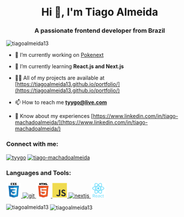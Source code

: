 <h1 align="center">Hi 👋, I'm Tiago Almeida</h1>
<h3 align="center">A passionate frontend developer from Brazil</h3>

<p align="left"> <img src="https://komarev.com/ghpvc/?username=tiagoalmeida13&label=Profile%20views&color=0e75b6&style=flat" alt="tiagoalmeida13" /> </p>


- 🔭 I’m currently working on  [Pokenext](https://github.com/TiagoAlmeida13/NewPortfolio) 

- 🌱 I’m currently learning **React.js and Next.js**

- 👨‍💻 All of my projects are available at [https://tiagoalmeida13.github.io/portfolio/](https://tiagoalmeida13.github.io/portfolio/)

- 📫 How to reach me **tyygo@live.com**

- 📄 Know about my experiences [https://www.linkedin.com/in/tiago-machadoalmeida/](https://www.linkedin.com/in/tiago-machadoalmeida/)

<h3 align="left">Connect with me:</h3>
<p align="left">
<a href="https://twitter.com/tyygo" target="blank"><img align="center" src="https://raw.githubusercontent.com/rahuldkjain/github-profile-readme-generator/master/src/images/icons/Social/twitter.svg" alt="tyygo" height="30" width="40" /></a>
<a href="https://linkedin.com/in/tiago-machadoalmeida" target="blank"><img align="center" src="https://raw.githubusercontent.com/rahuldkjain/github-profile-readme-generator/master/src/images/icons/Social/linked-in-alt.svg" alt="tiago-machadoalmeida" height="30" width="40" /></a>
</p>

<h3 align="left">Languages and Tools:</h3>
<p align="left"> <a href="https://www.w3schools.com/css/" target="_blank" rel="noreferrer"> <img src="https://raw.githubusercontent.com/devicons/devicon/master/icons/css3/css3-original-wordmark.svg" alt="css3" width="40" height="40"/> </a> <a href="https://git-scm.com/" target="_blank" rel="noreferrer"> <img src="https://www.vectorlogo.zone/logos/git-scm/git-scm-icon.svg" alt="git" width="40" height="40"/> </a> <a href="https://www.w3.org/html/" target="_blank" rel="noreferrer"> <img src="https://raw.githubusercontent.com/devicons/devicon/master/icons/html5/html5-original-wordmark.svg" alt="html5" width="40" height="40"/> </a> <a href="https://developer.mozilla.org/en-US/docs/Web/JavaScript" target="_blank" rel="noreferrer"> <img src="https://raw.githubusercontent.com/devicons/devicon/master/icons/javascript/javascript-original.svg" alt="javascript" width="40" height="40"/> </a> <a href="https://nextjs.org/" target="_blank" rel="noreferrer"> <img src="https://cdn.worldvectorlogo.com/logos/nextjs-2.svg" alt="nextjs" width="40" height="40"/> </a> <a href="https://reactjs.org/" target="_blank" rel="noreferrer"> <img src="https://raw.githubusercontent.com/devicons/devicon/master/icons/react/react-original-wordmark.svg" alt="react" width="40" height="40"/> </a> </p>

<p><img align="left" src="https://github-readme-stats.vercel.app/api/top-langs?username=tiagoalmeida13&show_icons=true&locale=en&layout=compact" alt="tiagoalmeida13" /></p>

<p>&nbsp;<img align="center" src="https://github-readme-stats.vercel.app/api?username=tiagoalmeida13&show_icons=true&locale=en" alt="tiagoalmeida13" /></p>
